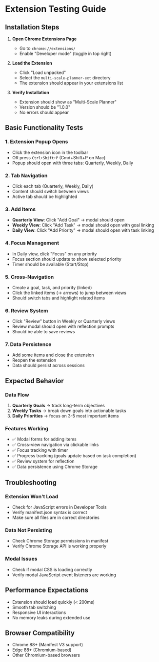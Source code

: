 # Extension Testing Guide

## Installation Steps

1. **Open Chrome Extensions Page**
   - Go to `chrome://extensions/`
   - Enable "Developer mode" (toggle in top right)

2. **Load the Extension**
   - Click "Load unpacked"
   - Select the `multi-scale-planner-ext` directory
   - The extension should appear in your extensions list

3. **Verify Installation**
   - Extension should show as "Multi-Scale Planner"
   - Version should be "1.0.0"
   - No errors should appear

## Basic Functionality Tests

### 1. Extension Popup Opens
- Click the extension icon in the toolbar
- OR press `Ctrl+Shift+P` (Cmd+Shift+P on Mac)
- Popup should open with three tabs: Quarterly, Weekly, Daily

### 2. Tab Navigation
- Click each tab (Quarterly, Weekly, Daily)
- Content should switch between views
- Active tab should be highlighted

### 3. Add Items
- **Quarterly View**: Click "Add Goal" → modal should open
- **Weekly View**: Click "Add Task" → modal should open with goal linking
- **Daily View**: Click "Add Priority" → modal should open with task linking

### 4. Focus Management
- In Daily view, click "Focus" on any priority
- Focus section should update to show selected priority
- Timer should be available (Start/Stop)

### 5. Cross-Navigation
- Create a goal, task, and priority (linked)
- Click the linked items (→ arrows) to jump between views
- Should switch tabs and highlight related items

### 6. Review System
- Click "Review" button in Weekly or Quarterly views
- Review modal should open with reflection prompts
- Should be able to save reviews

### 7. Data Persistence
- Add some items and close the extension
- Reopen the extension
- Data should persist across sessions

## Expected Behavior

### Data Flow
1. **Quarterly Goals** → track long-term objectives
2. **Weekly Tasks** → break down goals into actionable tasks
3. **Daily Priorities** → focus on 3-5 most important items

### Features Working
- ✅ Modal forms for adding items
- ✅ Cross-view navigation via clickable links
- ✅ Focus tracking with timer
- ✅ Progress tracking (goals update based on task completion)
- ✅ Review system for reflection
- ✅ Data persistence using Chrome Storage

## Troubleshooting

### Extension Won't Load
- Check for JavaScript errors in Developer Tools
- Verify manifest.json syntax is correct
- Make sure all files are in correct directories

### Data Not Persisting
- Check Chrome Storage permissions in manifest
- Verify Chrome Storage API is working properly

### Modal Issues
- Check if modal CSS is loading correctly
- Verify modal JavaScript event listeners are working

## Performance Expectations

- Extension should load quickly (< 200ms)
- Smooth tab switching
- Responsive UI interactions
- No memory leaks during extended use

## Browser Compatibility

- Chrome 88+ (Manifest V3 support)
- Edge 88+ (Chromium-based)
- Other Chromium-based browsers